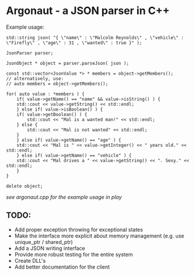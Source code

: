 Argonaut - a JSON parser in C++
===============================

Example usage:

	std::string json( "{ \"name\" : \"Malcolm Reynolds\" , \"vehicle\" : \"Firefly\" , \"age\" : 31 , \"wanted\" : true }" );

	JsonParser parser;

	JsonObject * object = parser.parseJson( json );

	const std::vector<JsonValue *> * members = object->getMembers();
	// alternatively, use:
	// auto members = object->getMembers();

	for( auto value : *members ) {
	    if( value->getName() == "name" && value->isString() ) {
		std::cout << value->getString() << std::endl;
	    } else if( value->isBoolean() ) {
		if( value->getBoolean() ) {
		    std::cout << "Mal is a wanted man!" << std::endl;
		} else {
		    std::cout << "Mal is not wanted" << std::endl;
		}
	    } else if( value->getName() == "age" ) {
		std::cout << "Mal is " << value->getInteger() << " years old." << std::endl;
	    } else if( value->getName() == "vehicle" ) {
		std::cout << "Mal drives a " << value->getString() << ". Sexy." << std::endl;
	    }
	}

	delete object;

*see argonaut.cpp for the example usage in play*

TODO:
----

*	Add proper exception throwing for exceptional states
*	Make the interface more explicit about memory management (e.g. use unique_ptr / shared_ptr)
*	Add a JSON writing interface
*	Provide more robust testing for the entire system
*	Create DLL's
*	Add better documentation for the client
